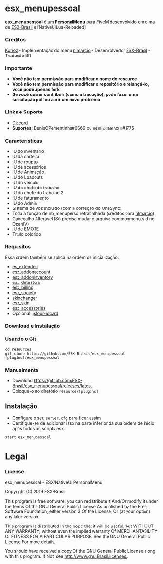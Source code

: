# esx_menupessoal
**esx_menupessoal** é um **PersonalMenu** para FiveM desenvolvido em cima de [ESX-Brasil](https://github.com/ESX-Brasil/es_extended) e [NativeUILua-Reloaded]

### Creditos

[Korioz](https://github.com/Korioz) - Implementação do menu
[nlmarcio](https://github.com/nlmarcio) - Desenvolvedor
[ESX-Brasil](https://github.com/ESX-Brasil) - Tradução BR

### Importante
- **Você não tem permissão para modificar o nome do resource**
- **Você não tem permissão para modificar o repositório e relançá-lo, você pode apenas fork**
- **Se você quiser contribuir (como a tradução), pode fazer uma solicitação pull ou abrir um novo problema**

### Links e Suporte
- [Discord](https://discord.gg/VMbCtwQ)
- **Suportes**: DenisOPementinha#6669 ou ภєภเl๔๏мคภcเ๏#1775

### Características
- IU do inventário
- IU da carteira
- IU de roupas
- IU de acessórios
- IU de Animação
- IU do Loadouts
- IU do veículo
- IU do chefe do trabalho
- IU do chefe do trabalho 2
- IU de faturamento
- IU do Admin
- Sistema de voz incluído (com a correção do OneSync)
- Toda a função de nb_menuperso retrabalhada (créditos para [nlmarcio](https://github.com/nlmarcio))
- Cabeçalho Alterável (Só precisa mudar o arquivo commonmenu.ytd no OpenIV)
- IU de EMOTE
- Título colorido

### Requisitos
Essa ordem também se aplica na ordem de inicialização.

- [es_extended](https://github.com/ESX-Brasil/es_extended)
- [esx_addonaccount](https://github.com/ESX-Brasil/esx_addonaccount)
- [esx_addoninventory](https://github.com/ESX-Brasil/esx_addoninventory)
- [esx_datastore](https://github.com/ESX-Brasil/esx_datastore)
- [esx_billing](https://github.com/ESX-Brasil/esx_billing)
- [esx_society](https://github.com/ESX-Brasil/esx_society)
- [skinchanger](https://github.com/ESX-Brasil/skinchanger)
- [esx_skin](https://github.com/ESX-Brasil/esx_skin)
- [esx_accessories](https://github.com/ESX-Brasil/esx_accessories)
- Opcional: [jsfour-idcard](https://github.com/jonassvensson4/jsfour-idcard)

### Download e Instalação

### Usando o Git

```
cd resources
git clone https://github.com/ESX-Brasil/esx_menupessoal [plugins]/esx_menupessoal
```

### Manualmente
- Download https://github.com/ESX-Brasil/esx_menupessoal/releases/latest
- Coloque-o no diretório `resource/[plugins]`

## Instalação
- Configure o seu `server.cfg` para ficar assim
- Certifique-se de adicionar isso na parte inferior da sua ordem de início após todos os scripts esx

```
start esx_menupessoal
```
# Legal
### License
esx_menupessoal - ESX/NativeUI PersonalMenu

Copyright (C) 2019 ESX-Brasil

This program Is free software: you can redistribute it And/Or modify it under the terms Of the GNU General Public License As published by the Free Software Foundation, either version 3 Of the License, Or (at your option) any later version.

This program Is distributed In the hope that it will be useful, but WITHOUT ANY WARRANTY; without even the implied warranty Of MERCHANTABILITY Or FITNESS FOR A PARTICULAR PURPOSE. See the GNU General Public License For more details.

You should have received a copy Of the GNU General Public License along with this program. If Not, see http://www.gnu.Brasil/licenses/.
